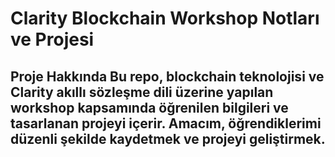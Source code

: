 
# Clarity Blockchain Workshop Notları ve Projesi  

## Proje Hakkında Bu repo, blockchain teknolojisi ve Clarity akıllı sözleşme dili üzerine yapılan workshop kapsamında öğrenilen bilgileri ve tasarlanan projeyi içerir. Amacım, öğrendiklerimi düzenli şekilde kaydetmek ve projeyi geliştirmek.
